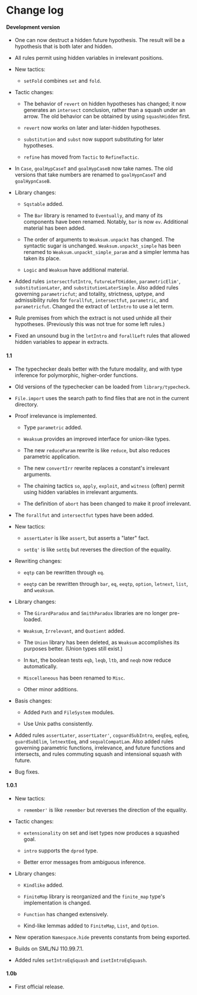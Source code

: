 # Change log

#### Development version

- One can now destruct a hidden future hypothesis.  The result will be
  a hypothesis that is both later and hidden.

- All rules permit using hidden variables in irrelevant positions.

- New tactics:

  + `setFold` combines `set` and `fold`.

- Tactic changes:

  + The behavior of `revert` on hidden hypotheses has changed; it now
    generates an `intersect` conclusion, rather than a squash under an
    arrow.  The old behavior can be obtained by using `squashHidden`
    first.

  + `revert` now works on later and later-hidden hypotheses.

  + `substitution` and `subst` now support substituting for later
    hypotheses.

  + `refine` has moved from `Tactic` to `RefineTactic`.

- In `Case`, `goalHypCaseT` and `goalHypCaseB` now take names.  The
  old versions that take numbers are renamed to `goalHypnCaseT` and
  `goalHypnCaseB`.

- Library changes:

  + `Sqstable` added.

  + The `Bar` library is renamed to `Eventually`, and many of its
    components have been renamed.  Notably, `bar` is now `ev`.
    Additional material has been added.

  + The order of arguments to `Weaksum.unpackt` has changed.  The
    syntactic sugar is unchanged.  `Weaksum.unpackt_simple` has been
    renamed to `Weaksum.unpackt_simple_param` and a simpler lemma has
    taken its place.

  + `Logic` and `Weaksum` have additional material.

- Added rules `intersectfutIntro`, `futureLeftHidden`,
  `parametricElim'`, `substitutionLater`, and
  `substitutionLaterSimple`. Also added rules governing
  `parametricfut`; and totality, strictness, uptype, and admissibility
  rules for `forallfut`, `intersectfut`, `parametric`, and
  `parametricfut`.  Changed the extract of `letIntro` to use a let
  term.

- Rule premises from which the extract is not used unhide all their
  hypotheses.  (Previously this was not true for some left rules.)

- Fixed an unsound bug in the `letIntro` and `forallLeft` rules that
  allowed hidden variables to appear in extracts.


#### 1.1

- The typechecker deals better with the future modality, and with type
  inference for polymorphic, higher-order functions.

- Old versions of the typechecker can be loaded from
  `library/typecheck`.

- `File.import` uses the search path to find files that are not in the
  current directory.

- Proof irrelevance is implemented.

  + Type `parametric` added.

  + `Weaksum` provides an improved interface for union-like types.

  + The new `reduceParam` rewrite is like `reduce`, but also reduces
    parametric application.

  + The new `convertIrr` rewrite replaces a constant's irrelevant
    arguments.

  + The chaining tactics `so`, `apply`, `exploit`, and `witness`
    (often) permit using hidden variables in irrelevant arguments.

  + The definition of `abort` has been changed to make it proof
    irrelevant.

- The `forallfut` and `intersectfut` types have been added.

- New tactics:

  + `assertLater` is like `assert`, but asserts a "later" fact.

  + `setEq'` is like `setEq` but reverses the direction of the
    equality.

- Rewriting changes:

  + `eqtp` can be rewritten through `eq`.

  + `eeqtp` can be rewritten through `bar`, `eq`, `eeqtp`, `option`, 
    `letnext`, `list`, and `weaksum`.

- Library changes:

  + The `GirardParadox` and `SmithParadox` libraries are no longer
    pre-loaded.

  + `Weaksum`, `Irrelevant`, and `Quotient` added.

  + The `Union` library has been deleted, as `Weaksum` accomplishes
    its purposes better.  (Union types still exist.)

  + In `Nat`, the boolean tests `eqb`, `leqb`, `ltb`, and `neqb` now
    reduce automatically.

  + `Miscellaneous` has been renamed to `Misc`.

  + Other minor additions.

- Basis changes:

  + Added `Path` and `FileSystem` modules.

  + Use Unix paths consistently.

- Added rules `assertLater`, `assertLater'`, `coguardSubIntro`,
  `eeqEeq`, `eqEeq`, `guardSubElim`, `letnextEeq`, and
  `sequalCompatLam`.  Also added rules governing parametric functions,
  irrelevance, and future functions and intersects, and rules
  commuting squash and intensional squash with future.

- Bug fixes.


#### 1.0.1

- New tactics:

  + `remember'` is like `remember` but reverses the direction of the
    equality.

- Tactic changes:

  + `extensionality` on set and iset types now produces a squashed
     goal.

  + `intro` supports the `dprod` type.

  + Better error messages from ambiguous inference.

- Library changes:

  + `Kindlike` added.

  + `FiniteMap` library is reorganized and the `finite_map` type's
    implementation is changed.

  + `Function` has changed extensively.

  + Kind-like lemmas added to `FiniteMap`, `List`, and `Option`.

- New operation `Namespace.hide` prevents constants from being
  exported.

- Builds on SML/NJ 110.99.7.1.

- Added rules `setIntroEqSquash` and `isetIntroEqSquash`.


#### 1.0b

- First official release.
